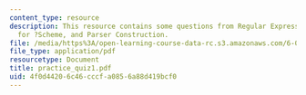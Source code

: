 ```yaml
---
content_type: resource
description: This resource contains some questions from Regular Expressions, Grammar
  for ?Scheme, and Parser Construction.
file: /media/https%3A/open-learning-course-data-rc.s3.amazonaws.com/6-035-computer-language-engineering-sma-5502-fall-2005/4f0d44206c46cccfa0856a88d419bcf0_practice_quiz1.pdf
file_type: application/pdf
resourcetype: Document
title: practice_quiz1.pdf
uid: 4f0d4420-6c46-cccf-a085-6a88d419bcf0
---
```

